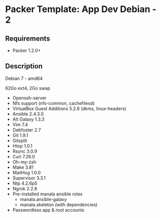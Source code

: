 # Packer Template: App Dev Debian - 2

## Requirements

* Packer 1.2.0+

## Description

Debian 7 - amd64

62Go ext4, 2Go swap

* Openssh-server
* Nfs support (nfs-common, cachefilesd)
* VirtualBox Guest Additions 5.2.6 (dkms, linux-headers)
* Ansible 2.4.3.0
* Alt Galaxy 1.3.3
* Vim 7.4
* Debfoster 2.7
* Git 1.9.1
* Gitsplit
* Htop 1.0.1
* Rsync 3.0.9
* Curl 7.26.0
* Oh-my-zsh
* Make 3.81
* MailHog 1.0.0
* Supervisor 3.3.1
* Ntp 4.2.6p5
* Ngrok 2.2.8
* Pre-installed manala ansible roles
  * manala.ansible-galaxy
  * manala.skeleton (with dependencies)
* Passwordless app & root accounts
